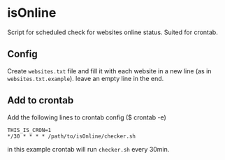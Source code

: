 isOnline
========

Script for scheduled check for websites online status. Suited for crontab.

## Config
Create ```websites.txt``` file and fill it with each website in a new line (as in ```websites.txt.example```). leave an empty line in the end.

## Add to crontab
Add the following lines to crontab config ($ crontab -e) 

```
THIS_IS_CRON=1
*/30 * * * * /path/to/isOnline/checker.sh
```

in this example crontab will run ```checker.sh``` every 30min.